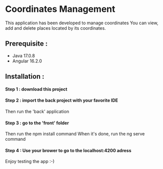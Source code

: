 # Coordinates Management
This application has been developed to manage coordinates
You can view, add and delete places located by its coordinates.

## Prerequisite :

 - Java 17.0.8
 - Angular 16.2.0
 
## Installation :
 
#### Step 1 : download this project
 
#### Step 2 : import the back project with your favorite IDE
Then run the 'back' application

#### Step 3 : go to the 'front' folder
Then run the npm install command
When it's done, run the ng serve command

#### Step 4 : Use your brower to go to the localhost:4200 adress
Enjoy testing the app :-)
